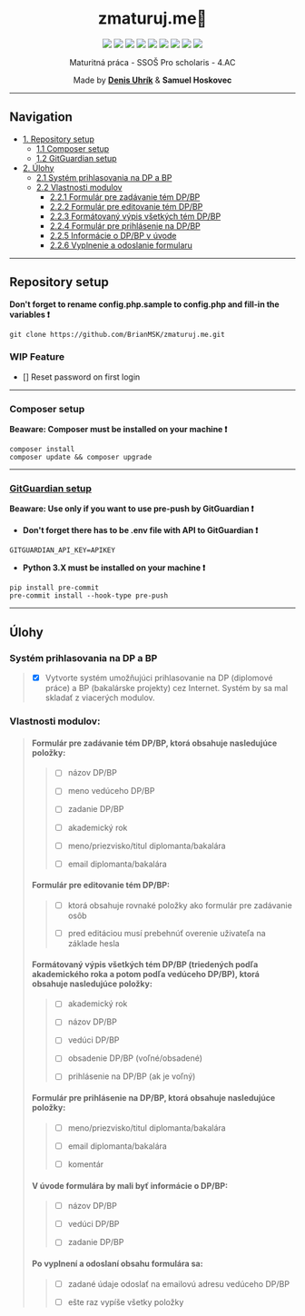 <div align="center">

# zmaturuj.me🥳

<p float="left">

<img src="https://img.shields.io/github/languages/count/brianmsk/zmaturuj.me?style=flat-square" />
<img src="https://img.shields.io/github/languages/top/brianmsk/zmaturuj.me?style=flat-square" />
<img src="https://img.shields.io/tokei/lines/github/brianmsk/zmaturuj.me?style=flat-square" />
<img src="https://img.shields.io/github/repo-size/brianmsk/zmaturuj.me?style=flat-square" />
<img src="https://img.shields.io/github/issues-pr-closed-raw/brianmsk/zmaturuj.me?style=flat-square" />
<img src="https://img.shields.io/github/license/brianmsk/zmaturuj.me?style=flat-square" />
<img src="https://img.shields.io/github/contributors/brianmsk/zmaturuj.me?style=flat-square" />
<img src="https://img.shields.io/github/commit-activity/y/brianmsk/zmaturuj.me?style=flat-square" />
<img src="https://img.shields.io/github/last-commit/brianmsk/zmaturuj.me?style=flat-square" />

</p>
Maturitná práca - SSOŠ Pro scholaris - 4.AC

Made by **[Denis Uhrík](https://linktr.ee/denisuhrik)** &amp; **Samuel Hoskovec**

---

</div>

## Navigation

- [1. Repository setup](#repository-setup)
  - [1.1 Composer setup](#composer-setup)
  - [1.2 GitGuardian setup](#gitguardian-setup)
- [2. Úlohy](#ulohy)
  - [2.1 Systém prihlasovania na DP a BP](#systém-prihlasovania-na-dp-a-bp)
  - [2.2 Vlastnosti modulov](#vlastnosti-modulov)
    - [2.2.1 Formulár pre zadávanie tém DP/BP](#formulár-pre-zadávanie-tém-dpbp-ktorá-obsahuje-nasledujúce-položky)
    - [2.2.2 Formulár pre editovanie tém DP/BP](#formulár-pre-editovanie-tém-dpbp)
    - [2.2.3 Formátovaný výpis všetkých tém DP/BP](#formátovaný-výpis-všetkých-tém-dpbp-triedených-podľa-akademického-roka-a-potom-podľa-vedúceho-dpbp-ktorá-obsahuje-nasledujúce-položky)
    - [2.2.4 Formulár pre prihlásenie na DP/BP](#formulár-pre-prihlásenie-na-dpbp-ktorá-obsahuje-nasledujúce-položky)
    - [2.2.5 Informácie o DP/BP v úvode](#v-úvode-formulára-by-mali-byť-informácie-o-dpbp)
    - [2.2.6 Vyplnenie a odoslanie formularu](#po-vyplnení-a-odoslaní-obsahu-formulára-sa)

---

## Repository setup

**Don't forget to rename config.php.sample to config.php and fill-in the variables ❗**

```
git clone https://github.com/BrianMSK/zmaturuj.me.git
```

### WIP Feature

- [] Reset password on first login

---

### Composer setup

**Beaware: Composer must be installed on your machine ❗**

```
composer install
composer update && composer upgrade
```

---

### [GitGuardian setup](https://docs.gitguardian.com/internal-repositories-monitoring/integrations/git_hooks/pre_push)

**Beaware: Use only if you want to use pre-push by GitGuardian ❗**

- **Don't forget there has to be .env file with API to GitGuardian ❗**

```
GITGUARDIAN_API_KEY=APIKEY
```

- **Python 3.X must be installed on your machine ❗**

```
pip install pre-commit
pre-commit install --hook-type pre-push
```

---

## Úlohy

### Systém prihlasovania na DP a BP

> - [x] Vytvorte systém umožňujúci prihlasovanie na DP (diplomové práce) a BP (bakalárske projekty) cez Internet. Systém by sa mal skladať z viacerých modulov.

### Vlastnosti modulov:

> #### Formulár pre zadávanie tém DP/BP, ktorá obsahuje nasledujúce položky:
>
> > - [ ] názov DP/BP
> >
> > - [ ] meno vedúceho DP/BP
> >
> > - [ ] zadanie DP/BP
> >
> > - [ ] akademický rok
> >
> > - [ ] meno/priezvisko/titul diplomanta/bakalára
> >
> > - [ ] email diplomanta/bakalára
>
> #### Formulár pre editovanie tém DP/BP:
>
> > - [ ] ktorá obsahuje rovnaké položky ako formulár pre zadávanie osôb
> >
> > - [ ] pred editáciou musí prebehnúť overenie uživateľa na základe hesla
>
> #### Formátovaný výpis všetkých tém DP/BP (triedených podľa akademického roka a potom podľa vedúceho DP/BP), ktorá obsahuje nasledujúce položky:
>
> > - [ ] akademický rok
> >
> > - [ ] názov DP/BP
> >
> > - [ ] vedúci DP/BP
> >
> > - [ ] obsadenie DP/BP (voľné/obsadené)
> >
> > - [ ] prihlásenie na DP/BP (ak je voľný)
>
> #### Formulár pre prihlásenie na DP/BP, ktorá obsahuje nasledujúce položky:
>
> > - [ ] meno/priezvisko/titul diplomanta/bakalára
> >
> > - [ ] email diplomanta/bakalára
> >
> > - [ ] komentár
>
> #### V úvode formulára by mali byť informácie o DP/BP:
>
> > - [ ] názov DP/BP
> >
> > - [ ] vedúci DP/BP
> >
> > - [ ] zadanie DP/BP
>
> #### Po vyplnení a odoslaní obsahu formulára sa:
>
> > - [ ] zadané údaje odoslať na emailovú adresu vedúceho DP/BP
> >
> > - [ ] ešte raz vypíše všetky položky

